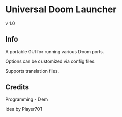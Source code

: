 # Universal Doom Launcher
v 1.0
## Info
A portable GUI for running various Doom ports.

Options can be customized via config files.

Supports translation files.

## Credits
Programming - Dem

Idea by Player701 
